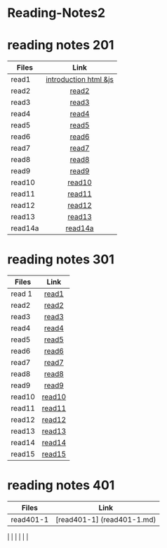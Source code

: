 # Reading-Notes2

# reading notes 201

| Files   |                                      Link                                       |
| ------- | :-----------------------------------------------------------------------------: |
| read1   | [introduction html &js](https://tamara97-b.github.io/reading-notes/read1htmljs) |
| read2   |            [read2](https://tamara97-b.github.io/reading-notes/read2)            |
| read3   |            [read3](https://tamara97-b.github.io/reading-notes/read3)            |
| read4   |            [read4](https://tamara97-b.github.io/reading-notes/read4)            |
| read5   |            [read5](https://tamara97-b.github.io/reading-notes/read5)            |
| read6   |            [read6](https://tamara97-b.github.io/reading-notes/read6)            |
| read7   |            [read7](https://tamara97-b.github.io/reading-notes/read7)            |
| read8   |            [read8](https://tamara97-b.github.io/reading-notes/read8)            |
| read9   |            [read9](https://tamara97-b.github.io/reading-notes/read9)            |
| read10  |           [read10](https://tamara97-b.github.io/reading-notes/read10)           |
| read11  |           [read11](https://tamara97-b.github.io/reading-notes/read11)           |
| read12  |           [read12](https://tamara97-b.github.io/reading-notes/read12)           |
| read13  |           [read13](https://tamara97-b.github.io/reading-notes/read13)           |
| read14a |          [read14a](https://tamara97-b.github.io/reading-notes/read14a)          |

# reading notes 301

| Files  |        Link         |
| ------ | :-----------------: |
| read 1 |  [read1](read1.md)  |
| read2  |  [read2](read2.md)  |
| read3  |  [read3](read3.md)  |
| read4  |  [read4](read4.md)  |
| read5  |  [read5](read5.md)  |
| read6  |  [read6](read6.md)  |
| read7  |  [read7](read7.md)  |
| read8  |  [read8](read8.md)  |
| read9  |  [read9](read9.md)  |
| read10 | [read10](read10.md) |
| read11 | [read11](read11.md) |
| read12 | [read12](read12.md) |
| read13 | [read13](read13.md) |
| read14 | [read14](read14.md) |
| read15 | [read15](read15.md) |

# reading notes 401

| Files |          Link          |
| ----- | :--------------------: |
| read401-1 | [read401-1] (read401-1.md) |

| | |
| | |
